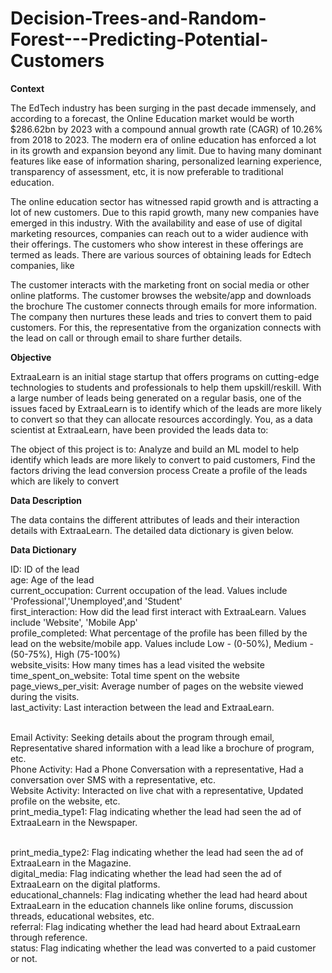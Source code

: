 # Decision-Trees-and-Random-Forest---Predicting-Potential-Customers

**Context**

The EdTech industry has been surging in the past decade immensely, and according to a forecast, the Online Education market would be worth $286.62bn by 2023 with a compound annual growth rate (CAGR) of 10.26% from 2018 to 2023. The modern era of online education has enforced a lot in its growth and expansion beyond any limit. Due to having many dominant features like ease of information sharing, personalized learning experience, transparency of assessment, etc, it is now preferable to traditional education.

The online education sector has witnessed rapid growth and is attracting a lot of new customers. Due to this rapid growth, many new companies have emerged in this industry. With the availability and ease of use of digital marketing resources, companies can reach out to a wider audience with their offerings. The customers who show interest in these offerings are termed as leads. There are various sources of obtaining leads for Edtech companies, like

The customer interacts with the marketing front on social media or other online platforms.
The customer browses the website/app and downloads the brochure
The customer connects through emails for more information.
The company then nurtures these leads and tries to convert them to paid customers. For this, the representative from the organization connects with the lead on call or through email to share further details.

**Objective**

ExtraaLearn is an initial stage startup that offers programs on cutting-edge technologies to students and professionals to help them upskill/reskill. With a large number of leads being generated on a regular basis, one of the issues faced by ExtraaLearn is to identify which of the leads are more likely to convert so that they can allocate resources accordingly. You, as a data scientist at ExtraaLearn, have been provided the leads data to:

The object of this project is to:
Analyze and build an ML model to help identify which leads are more likely to convert to paid customers,
Find the factors driving the lead conversion process
Create a profile of the leads which are likely to convert

**Data Description**

The data contains the different attributes of leads and their interaction details with ExtraaLearn. The detailed data dictionary is given below.

**Data Dictionary**

ID: ID of the lead<br>
age: Age of the lead<br>
current_occupation: Current occupation of the lead. Values include 'Professional','Unemployed',and 'Student' <br>
first_interaction: How did the lead first interact with ExtraaLearn. Values include 'Website', 'Mobile App'<br>
profile_completed: What percentage of the profile has been filled by the lead on the website/mobile app. Values include Low - (0-50%), Medium - (50-75%), High (75-100%)<br>
website_visits: How many times has a lead visited the website<br>
time_spent_on_website: Total time spent on the website<br>
page_views_per_visit: Average number of pages on the website viewed during the visits.<br>
last_activity: Last interaction between the lead and ExtraaLearn.<br><br>

Email Activity: Seeking details about the program through email, Representative shared information with a lead like a brochure of program, etc.<br>
Phone Activity: Had a Phone Conversation with a representative, Had a conversation over SMS with a representative, etc.<br>
Website Activity: Interacted on live chat with a representative, Updated profile on the website, etc.<br>
print_media_type1: Flag indicating whether the lead had seen the ad of ExtraaLearn in the Newspaper.<br><br>

print_media_type2: Flag indicating whether the lead had seen the ad of ExtraaLearn in the Magazine.<br>
digital_media: Flag indicating whether the lead had seen the ad of ExtraaLearn on the digital platforms.<br>
educational_channels: Flag indicating whether the lead had heard about ExtraaLearn in the education channels like online forums, discussion threads, educational websites, etc.<br>
referral: Flag indicating whether the lead had heard about ExtraaLearn through reference.<br>
status: Flag indicating whether the lead was converted to a paid customer or not.<br>
